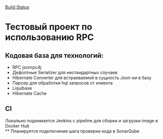 [Build Status](http://localhost:8082/buildStatus/icon?job=service-pipeline%2Fdevelop "http://localhost:8082/job/service-pipeline/job/develop/")
# Тестовый проект по использованию RPC 
## Кодовая база для технологий:
- RPC jsonrpc4j
- Дефолтные Serializer для нестандартных случаев
- Hibernate Converter для встраеваемой в сущность Json-ки в базу
- Парсер для обработки hql запросов от клиента
- Liquibase
- Hibernate Cache

## CI 
Локально поднимается Jenkins с pipeline для сборки и загрузки image в Docker Hub  
** Планируется подключения шага проверки кода в  SonarQube 
